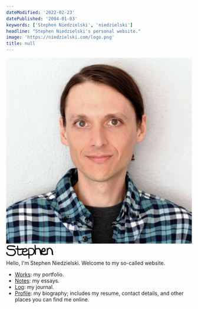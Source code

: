 ```yaml
---
dateModified: '2022-02-23'
datePublished: '2004-01-03'
keywords: ['Stephen Niedzielski', 'niedzielski']
headline: "Stephen Niedzielski's personal website."
image: 'https://niedzielski.com/logo.png'
title: null
---
```


<link rel="stylesheet" href="polaroid.css">

<section class="lead">
  <div class="lead__image">
    <div class="lead__polaroid polaroid">
      <div class="polaroid__image-container">
        <img
          alt="Portrait of Stephen Niedzielski"
          class="polaroid__image"
          src="stephen.jpeg"
        >
        <div class="polaroid__image-overlay"></div>
      </div>
      <div class="polaroid__caption-container">
        <div class="polaroid__caption"><img src="/signature.png" alt="Stephen" height=38 width=128></div>
      </div>
    </div>
  </div>

<div class="lead__text">
Hello, I'm Stephen Niedzielski. Welcome to my so-called website.

<!-- #dirs -->

- [Works](/works): my portfolio.
- [Notes](/notes): my essays.
- [Log](/log): my journal.
- [Profile](/stephen): my biography; includes my resume, contact details, and
  other places you can find me online.

<!-- This comment is needed for a weird Markdown parsing error. -->
</div>
</section>
